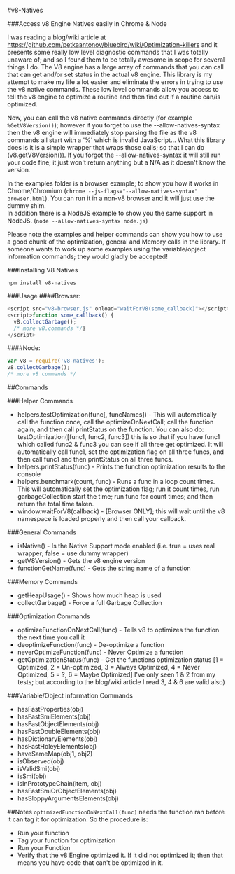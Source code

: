 #v8-Natives

###Access v8 Engine Natives easily in Chrome &amp; Node

I was reading a blog/wiki article at https://github.com/petkaantonov/bluebird/wiki/Optimization-killers and it presents some really low level diagnostic commands that I was totally unaware of; and so I found them to be totally awesome in scope for several things I do.   The V8 engine has a large array of commands that you can call that can get and/or set status in the actual v8 engine.  This library is my attempt to make my life a lot easier and eliminate the errors in trying to use the v8 native commands.  These low level commands allow you access to tell the v8 engine to optimize a routine and then find out if a routine can/is optimized.  

Now, you can call the v8 native commands directly (for example ```%GetV8Version()```); however if you forget to use the --allow-natives-syntax then the v8 engine will immediately stop parsing the file as the v8 commands all start with a '%' which is invalid JavaScript...  What this library does is it is a simple wrapper that wraps those calls; so that I can do (v8.getV8Version()).   If you forgot the --allow-natives-syntax it will still run your code fine; it just won't return anything but a N/A as it doesn't know the version.
 
In the examples folder is a browser example; to show you how it works in Chrome/Chromium (```chrome --js-flags="--allow-natives-syntax" browser.html```).  You can run it in a non-v8 browser and it will just use the dummy shim.   
In addition there is a NodeJS example to show you the same support in NodeJS. (```node --allow-natives-syntax node.js```)

 Please note the examples and helper commands can show you how to use a good chunk of the optimization, general and Memory calls in the library.   If someone wants to work up some examples using the variable/opject information commands; they would gladly be accepted!
  
###Installing V8 Natives
```
npm install v8-natives
``` 

###Usage
####Browser:

```js
<script src="v8-browser.js" onload="waitForV8(some_callback)"></script>
<script>function some_callback() { 
  v8.collectGarbage(); 
  /* more v8.commands */}
</script>
```


####Node:
 
```js
var v8 = require('v8-natives');   
v8.collectGarbage(); 
/* more v8 commands */
```




##Commands
 
###Helper Commands
- helpers.testOptimization(func[, funcNames]) - This will automatically call the function once, call the optimizeOnNextCall; call the function again, and then call printStatus on the function.
  You can also do: testOptimization([func1, func2, func3]) this is so that if you have func1 which called func2 & func3 you can see if all three get optimized.  It will automatically call func1, set the optimization flag on all three funcs, and then call func1 and then printStatus on all three funcs.  
- helpers.printStatus(func) - Prints the function optimization results to the console
- helpers.benchmark(count, func) - Runs a func in a loop count times.   This will automatically set the optimization flag; run it count times, run garbageCollection start the time; run func for count times; and then return the total time taken.
- window.waitForV8(callback) - [Browser ONLY]; this will wait until the v8 namespace is loaded properly and then call your callback. 
 
###General Commands
- isNative() - Is the Native Support mode enabled (i.e. true = uses real wrapper; false = use dummy wrapper)
- getV8Version() - Gets the v8 engine version
- functionGetName(func) - Gets the string name of a function

###Memory Commands
- getHeapUsage() - Shows how much heap is used
- collectGarbage() - Force a full Garbage Collection

###Optimization Commands
- optimizeFunctionOnNextCall(func) - Tells v8 to optimizes the function the next time you call it
- deoptimizeFunction(func) - De-optimize a function
- neverOptimizeFunction(func) - Never Optimize a function
- getOptimizationStatus(func) - Get the functions optimization status  [1 = Optimized, 2 = Un-optimized, 3 = Always Optimized, 4 = Never Optimized, 5 = ?, 6 = Maybe Optimized]
  I've only seen 1 & 2 from my tests; but according to the blog/wiki article I read 3, 4 & 6 are valid also) 

###Variable/Object information Commands
- hasFastProperties(obj)
- hasFastSmiElements(obj)
- hasFastObjectElements(obj) 
- hasFastDoubleElements(obj)
- hasDictionaryElements(obj)
- hasFastHoleyElements(obj)
- haveSameMap(obj1, obj2)
- isObserved(obj)
- isValidSmi(obj)
- isSmi(obj)
- isInPrototypeChain(item, obj)
- hasFastSmiOrObjectElements(obj)
- hasSloppyArgumentsElements(obj)

##Notes
```optimizedFunctionOnNextCall(func)``` needs the function ran before it can tag it for optimization.   So the procedure is:
- Run your function
- Tag your function for optimization
- Run your Function
- Verify that the v8 Engine optimized it.   If it did not optimized it; then that means you have code that can't be optimized in it.  